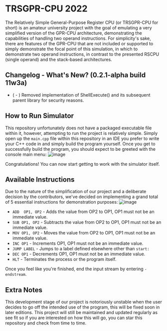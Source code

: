 # TRSGPR-CPU 2022
The Relatively Simple General-Purpose Register CPU (or TRSGPR-CPU for short) is an amateur university project with the goal of emulating a very simplified version of the GPR-CPU architecture, demonstrating the capabilities of handling two operand instructions. For simplicity's sake, there are features of the GPR-CPU that are not included or supported to simply demonstrate the focal point of this simulation, in which to demonstrate two operand instructions, in contrast to the presented RSCPU (single operand) and the stack-based architectures.

## Changelog - What's New? (0.2.1-alpha build 11w3a)
- ( - ) Removed implementation of ShellExecute() and its subsequent parent library for security reasons.

## How to Run Simulator
This repository unfortunately does not have a packaged executable file within it, however, attempting to run the project is relatively simple. Simply open up the `main.cpp` file within this repository in an IDE you prefer to write your C++ code in and simply build the program yourself. Once you get to successfully build the program, you should expect to be greeted with the console main menu:
![image](https://user-images.githubusercontent.com/82251402/198719396-069ae6e4-399e-4ec4-ab95-6cef2c4867a2.png)

Congratulations! You can now start getting to work with the simulator itself.

## Available Instructions
Due to the nature of the simplification of our project and a deliberate decision by the contributors, we've decided on implementing a grand total of 5 essential instructions for demonstration purposes:
![image](https://user-images.githubusercontent.com/82251402/198722750-60c9b72a-6203-4cdd-90ac-da5daa6739cd.png)
- `ADD  OP1, OP2` - Adds the value from OP2 to OP1, OP1 must not be an immediate value.
- `SUB OP1, OP2` - Subtracts the value from OP2 to OP1, OP1 must not be an immediate value.
- `MOV OP1, OP2` - Moves the value from OP2 to OP1, OP1 must not be an immediate value.
- `INC OP1` - Increments OP1, OP1 must not be an immediate value.
- `JUMP LABEL` - Jumps to a label defined elsewhere other than `start:`
- `DEC OP1` - Decrements OP1, OP1 must not be an immediate value.
- `HLT` - Terminates the process or the program itself.

Once you feel like you're finished, end the input stream by entering `-endstream`.

## Extra Notes
This development stage of our project is notoriously unstable when the user decides to go off the intended use of the program, this will be fixed soon in later editions.
This project will still be maintained and updated regularly as see fit so if you are interested on how this will go, you can star this repository and check from time to time.
